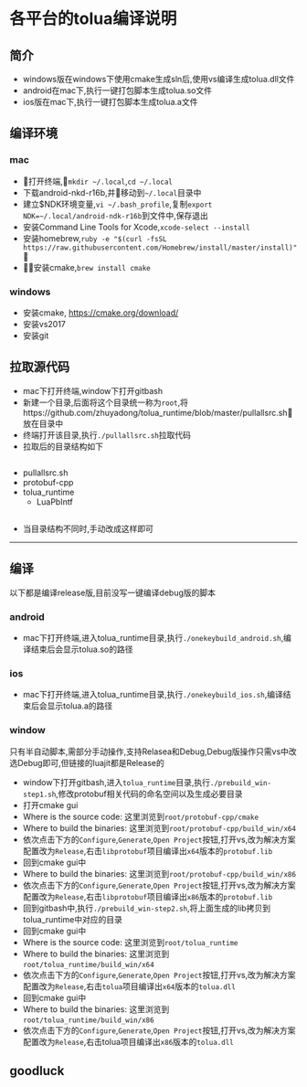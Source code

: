 # 各平台的tolua编译说明
## 简介
- windows版在windows下使用cmake生成sln后,使用vs编译生成tolua.dll文件
- android在mac下,执行一键打包脚本生成tolua.so文件
- ios版在mac下,执行一键打包脚本生成tolua.a文件

## 编译环境
### mac
- 打开终端,`mkdir ~/.local`,`cd ~/.local`
- 下载android-nkd-r16b,并移动到`~/.local`目录中
- 建立$NDK环境变量,`vi ~/.bash_profile`,复制`export NDK=~/.local/android-ndk-r16b`到文件中,保存退出
- 安装Command Line Tools for Xcode,`xcode-select --install`
- 安装homebrew,`ruby -e "$(curl -fsSL https://raw.githubusercontent.com/Homebrew/install/master/install)"`
- 安装cmake,`brew install cmake`
  
### windows
- 安装cmake, https://cmake.org/download/
- 安装vs2017
- 安装git

## 拉取源代码
- mac下打开终端,window下打开gitbash
- 新建一个目录,后面将这个目录统一称为`root`,将https://github.com/zhuyadong/tolua_runtime/blob/master/pullallsrc.sh放在目录中
- 终端打开该目录,执行`./pullallsrc.sh`拉取代码
- 拉取后的目录结构如下
  ```
- pullallsrc.sh
- protobuf-cpp
- tolua_runtime
  - LuaPbIntf
  ```
- 当目录结构不同时,手动改成这样即可

----
## 编译
以下都是编译release版,目前没写一键编译debug版的脚本
### android
- mac下打开终端,进入tolua_runtime目录,执行`./onekeybuild_android.sh`,编译结束后会显示tolua.so的路径

### ios
- mac下打开终端,进入tolua_runtime目录,执行`./onekeybuild_ios.sh`,编译结束后会显示tolua.a的路径

### window
只有半自动脚本,需部分手动操作,支持Relasea和Debug,Debug版操作只需vs中改选Debug即可,但链接的luajit都是Release的
- window下打开gitbash,进入`tolua_runtime`目录,执行`./prebuild_win-step1.sh`,修改protobuf相关代码的命名空间以及生成必要目录
- 打开cmake gui
- Where is the source code: 这里浏览到`root/protobuf-cpp/cmake`
- Where to build the binaries: 这里浏览到`root/protobuf-cpp/build_win/x64`
- 依次点击下方的`Configure`,`Generate`,`Open Project`按钮,打开vs,改为解决方案配置改为`Release`,右击`libprotobuf`项目编译出`x64`版本的`protobuf.lib`
- 回到cmake gui中
- Where to build the binaries: 这里浏览到`root/protobuf-cpp/build_win/x86`
- 依次点击下方的`Configure`,`Generate`,`Open Project`按钮,打开vs,改为解决方案配置改为`Release`,右击`libprotobuf`项目编译出`x86`版本的`protobuf.lib`
- 回到gitbash中,执行`./prebuild_win-step2.sh`,将上面生成的lib拷贝到tolua_runtime中对应的目录
- 回到cmake gui中
- Where is the source code: 这里浏览到`root/tolua_runtime`
- Where to build the binaries: 这里浏览到`root/tolua_runtime/build_win/x64`
- 依次点击下方的`Configure`,`Generate`,`Open Project`按钮,打开vs,改为解决方案配置改为`Release`,右击`tolua`项目编译出`x64`版本的`tolua.dll`
- 回到cmake gui中
- Where to build the binaries: 这里浏览到`root/tolua_runtime/build_win/x86`
- 依次点击下方的`Configure`,`Generate`,`Open Project`按钮,打开vs,改为解决方案配置改为`Release`,右击tolua项目编译出`x86`版本的`tolua.dll`

## goodluck